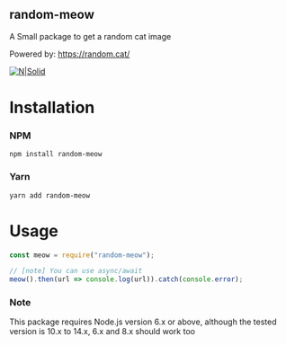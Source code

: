 ## random-meow
A Small package to get a random cat image

Powered by: https://random.cat/

[![N|Solid](https://nodei.co/npm/random-meow.png?downloads=true&stars=false)](https://www.npmjs.org/package/random-meow)


# Installation
### NPM
```
npm install random-meow
```
### Yarn
```
yarn add random-meow
```

# Usage
```js
const meow = require("random-meow");

// [note] You can use async/await
meow().then(url => console.log(url)).catch(console.error);
```

### Note
This package requires Node.js version 6.x or above, although the tested version is 10.x to 14.x, 6.x and 8.x should work too